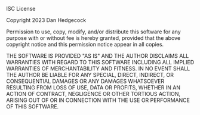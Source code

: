 ISC License

Copyright 2023 Dan Hedgecock

Permission to use, copy, modify, and/or distribute this software for any purpose with or
without fee is hereby granted, provided that the above copyright notice and this
permission notice appear in all copies.

THE SOFTWARE IS PROVIDED "AS IS" AND THE AUTHOR DISCLAIMS ALL WARRANTIES WITH REGARD TO
THIS SOFTWARE INCLUDING ALL IMPLIED WARRANTIES OF MERCHANTABILITY AND FITNESS. IN NO EVENT
SHALL THE AUTHOR BE LIABLE FOR ANY SPECIAL, DIRECT, INDIRECT, OR CONSEQUENTIAL DAMAGES OR
ANY DAMAGES WHATSOEVER RESULTING FROM LOSS OF USE, DATA OR PROFITS, WHETHER IN AN ACTION
OF CONTRACT, NEGLIGENCE OR OTHER TORTIOUS ACTION, ARISING OUT OF OR IN CONNECTION WITH THE
USE OR PERFORMANCE OF THIS SOFTWARE.
